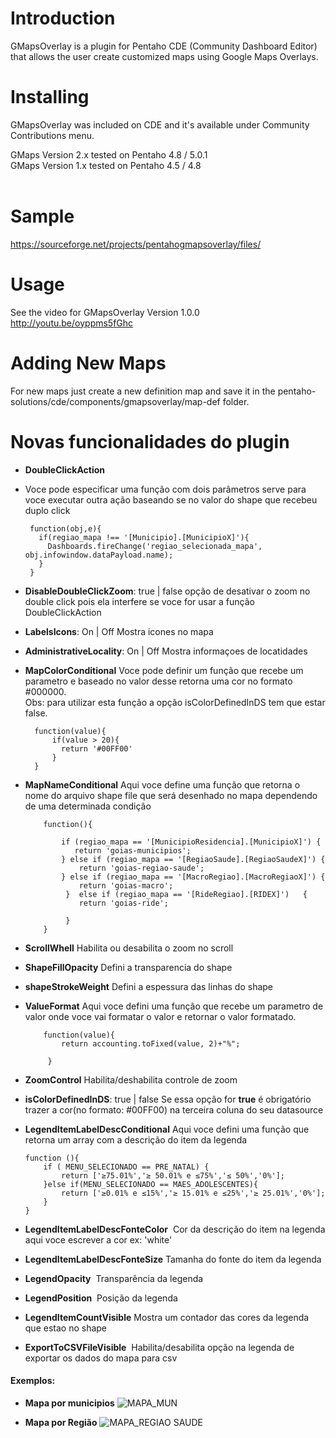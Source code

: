 # Introduction #

GMapsOverlay is a plugin for Pentaho CDE (Community Dashboard Editor) that allows the user create customized maps using Google Maps Overlays.

# Installing #

GMapsOverlay was included on CDE and it's available under Community Contributions menu.

GMaps Version 2.x tested on Pentaho 4.8 / 5.0.1<br>
GMaps Version 1.x tested on Pentaho 4.5 / 4.8<br>
<br>
<h1>Sample</h1>

<a href='https://sourceforge.net/projects/pentahogmapsoverlay/files/'>https://sourceforge.net/projects/pentahogmapsoverlay/files/</a>

<h1>Usage</h1>

See the video for GMapsOverlay Version 1.0.0<br>
<a href='http://youtu.be/oyppms5fGhc'>http://youtu.be/oyppms5fGhc</a>

<h1>Adding New Maps</h1>

For new maps just create a new definition map and save it in the pentaho-solutions/cde/components/gmapsoverlay/map-def folder.

<h1> Novas funcionalidades do plugin </h1>

- **DoubleClickAction** 
 - Voce pode especificar uma função com dois parâmetros
 serve para voce executar outra ação baseando se no valor do shape que recebeu duplo click

	    function(obj,e){
  		  if(regiao_mapa !== '[Municipio].[MunicipioX]'){
      	    Dashboards.fireChange('regiao_selecionada_mapa', obj.infowindow.dataPayload.name);
   		  }
	    } 
      
- **DisableDoubleClickZoom**:  true | false
 opção de desativar o zoom no double click pois ela interfere se voce for usar a função DoubleClickAction

- **LabelsIcons**: On | Off
 Mostra icones no mapa

- **AdministrativeLocality**: On | Off
 Mostra informaçoes de locatidades
 
- **MapColorConditional**
 Voce pode definir um função que recebe um parametro e baseado no valor desse retorna uma cor no formato #000000.<br>
 Obs: para utilizar esta função a opção isColorDefinedInDS tem que estar false.
        
        function(value){
            if(value > 20){
              return '#00FF00'
            }
        }
      
- **MapNameConditional**
 Aqui voce define uma função que retorna o nome do arquivo shape file que será desenhado no mapa dependendo de uma    determinada condição
 
 
          function(){
    
              if (regiao_mapa == '[MunicipioResidencia].[MunicipioX]') {
                 return 'goias-municipios';
              } else if (regiao_mapa == '[RegiaoSaude].[RegiaoSaudeX]') {
                  return 'goias-regiao-saude';
              } else if (regiao_mapa == '[MacroRegiao].[MacroRegiaoX]') {
                  return 'goias-macro';
               }  else if (regiao_mapa == '[RideRegiao].[RIDEX]')   {
                  return 'goias-ride';

               }
          }
 
- **ScrollWhell**
  Habilita ou desabilita o zoom no scroll
- **ShapeFillOpacity**
  Defini a transparencia do shape
- **shapeStrokeWeight**
  Defini a espessura das linhas do shape
- **ValueFormat**
  Aqui voce defini uma função que recebe um parametro de valor onde voce vai formatar o valor e retornar o valor formatado.
          
          function(value){
              return accounting.toFixed(value, 2)+"%";
    
           } 
  
- **ZoomControl**
 Habilita/deshabilita controle de zoom
- **isColorDefinedInDS**:  true | false
 Se essa opção for **true** é obrigatório trazer a cor(no formato: #00FF00) na terceira coluna do seu datasource
- **LegendItemLabelDescConditional**
 Aqui voce defini uma função que retorna um array com a descrição do item da legenda
    
      function (){
          if ( MENU_SELECIONADO == PRE_NATAL) {
              return ['≥75.01%','≥ 50.01% e ≤75%','≤ 50%','0%'];
          }else if(MENU_SELECIONADO == MAES_ADOLESCENTES){
              return ['≥0.01% e ≤15%','≥ 15.01% e ≤25%','≥ 25.01%','0%'];
          }
      } 
 
 - **LegendItemLabelDescFonteColor**
  Cor da descrição do item na legenda aqui voce escrever a cor ex: 'white'
 - **LegendItemLabelDescFonteSize**
  Tamanha do fonte do item da legenda
 - **LegendOpacity**
  Transparência da legenda
 - **LegendPosition**
  Posição da legenda
 - **LegendItemCountVisible**
  Mostra um contador das cores da legenda que estao no shape
 - **ExportToCSVFileVisible**
  Habilita/desabilita opção na legenda de exportar os dados do mapa para csv

 #### Exemplos: ####

 - **Mapa por municipios**
 ![MAPA_MUN](http://fs5.directupload.net/images/170629/krq5ktby.png )

 - **Mapa por Região**
![MAPA_REGIAO SAUDE]( http://fs5.directupload.net/images/170629/kxk299k7.png )
 

